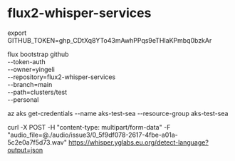 # flux2-whisper-services

export GITHUB_TOKEN=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

flux bootstrap github \
  --token-auth \
  --owner=yingeli \
  --repository=flux2-whisper-services \
  --branch=main \
  --path=clusters/test \
  --personal

  az aks get-credentials --name aks-test-sea --resource-group aks-test-sea

  curl -X POST -H "content-type: multipart/form-data" -F "audio_file=@./audio/issue3/0_5f9df078-2617-4fbe-a01a-5c2e0a7f5d73.wav" https://whisper.yglabs.eu.org/detect-language?output=json
